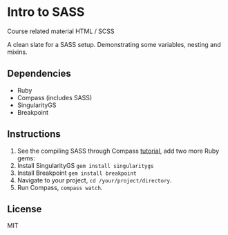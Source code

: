 
# Intro to SASS

Course related material HTML / SCSS

A clean slate for a SASS setup. Demonstrating some variables, nesting and mixins.

## Dependencies

* Ruby
* Compass (includes SASS)
* SingularityGS
* Breakpoint

## Instructions

1. See the compiling SASS through Compass [tutorial](http://minus.nz/articles/compiling-sass-through-compass), add two more Ruby gems:
  1. Install SingularityGS `gem install singularitygs`
  2. Install Breakpoint `gem install breakpoint`
4. Navigate to your project, `cd /your/project/directory`.
5. Run Compass, `compass watch`.

## License

MIT

